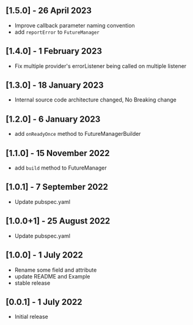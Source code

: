 ## [1.5.0] - 26 April 2023
- Improve callback parameter naming convention
- add `reportError` to `FutureManager`

## [1.4.0] - 1 February 2023

- Fix multiple provider's errorListener being called on multiple listener

## [1.3.0] - 18 January 2023

- Internal source code architecture changed, No Breaking change

## [1.2.0] - 6 January 2023

- add `onReadyOnce` method to FutureManagerBuilder

## [1.1.0] - 15 November 2022

- add `build` method to FutureManager

## [1.0.1] - 7 September 2022

- Update pubspec.yaml

## [1.0.0+1] - 25 August 2022

- Update pubspec.yaml

## [1.0.0] - 1 July 2022

- Rename some field and attribute
- update README and Example
- stable release

## [0.0.1] - 1 July 2022

- Initial release